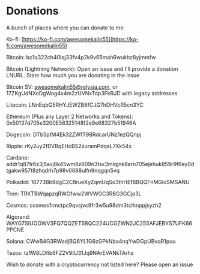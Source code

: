 # Donations
A bunch of places where you can donate to me

Ko-fi: [https://ko-fi.com/awesomekalin55](https://ko-fi.com/awesomekalin55)

Bitcoin: bc1q322ch40lqj33fv4p2k9v65mah6wukhz8yjmmfw

Bitcoin (Lightning Network): Open an issue and I'll provide a donation LNURL. State how much you are donating in the issue

Bitcoin SV: awesomekalin55@relysia.com, or 17ZKgUdNXoDgWog4x4m2zUVNxTdp3FkRJD with legacy addresses

Litecoin: LNnEqbG5RHYJEWZB8fCJG7hDHVcR5cn3YC

Ethereum (Plus any Layer 2 Networks and Tokens): 0x50137d705e3200E58325148f2e9e68327b51946A

Dogecoin: DTb5ptM4Ek32ZWfT98RdcarUNz1ezQQnpj

Ripple: rKy2uy2fDVBqEHcBS2zuramPdqaL7Xk54x

Cardano: addr1q87tr6z3j5avj8k45wm8z609n3tsx3mlqjnk8arn705ejehuk859r9f6ey0dtgakw957t8zhqdrh7p98v0688ulfn9nqgqn5vq

Polkadot: 16773Bb9dgC2C8rueXyZqmUqSo3thHEfBBQQFnMGioSMSANU

Tron: TRKTBWqapzqRWGfww2WVWGC3R6G3GCjo3L

Cosmos: cosmos1rmctpc9qvsjvc9fr3w5u98dm3tclhnppjsyzh2

Algorand: WAYG7SIUOOWV3FQ7QQZET5BQC224UCGZWN2JC255AFJEBYS7UFK66PPCNE

Solana: CWwB4G3RWadjBQ6YL1G6zGPkNba4nqYwDGpUBvqR1puu

Tezos: tz1W8LDfib6FZ2V9tU31Jq9NArEVANkTArhz


Wish to donate with a cryptocurrency not listed here? Please open an issue
